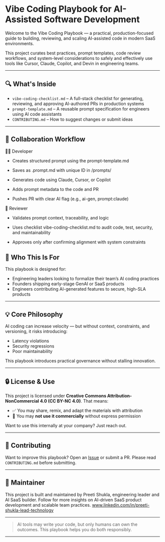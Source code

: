# Vibe Coding Playbook for AI-Assisted Software Development

Welcome to the Vibe Coding Playbook — a practical, production-focused guide to building, reviewing, and scaling AI-assisted code in modern SaaS environments.

This project curates best practices, prompt templates, code review workflows, and system-level considerations to safely and effectively use tools like Cursor, Claude, Copilot, and Devin in engineering teams.

---

## 🔍 What's Inside

* `vibe-coding-checklist.md` – A full-stack checklist for generating, reviewing, and approving AI-authored PRs in production systems
* `prompt-template.md` – A reusable prompt specification for engineers using AI code assistants
* `CONTRIBUTING.md` – How to suggest changes or submit ideas

---
## 🔄 Collaboration Workflow

🧑‍💻 Developer
* Creates structured prompt using the prompt-template.md 

* Saves as .prompt.md with unique ID in /prompts/

* Generates code using Claude, Cursor, or Copilot

* Adds prompt metadata to the code and PR

* Pushes PR with clear AI flag (e.g., ai-gen, prompt:claude)

👀 Reviewer
* Validates prompt context, traceability, and logic

* Uses checklist vibe-coding-checklist.md to audit code, test, security, and maintainability

* Approves only after confirming alignment with system constraints

## 👤 Who This Is For

This playbook is designed for:

* Engineering leaders looking to formalize their team’s AI coding practices
* Founders shipping early-stage GenAI or SaaS products
* Engineers contributing AI-generated features to secure, high-SLA products

---

## 💡 Core Philosophy

AI coding can increase velocity — but without context, constraints, and versioning, it risks introducing:

* Latency violations
* Security regressions
* Poor maintainability

This playbook introduces practical governance without stalling innovation.

---

## 🔒 License & Use

This project is licensed under **Creative Commons Attribution-NonCommercial 4.0 (CC BY-NC 4.0)**.
That means:

* ✅ You may share, remix, and adapt the materials with attribution
* 🚫 You may **not use it commercially** without express permission

Want to use this internally at your company? Just reach out.

---

## 🤝 Contributing

Want to improve this playbook? Open an [Issue](https://github.com/your-repo/issues) or submit a PR. Please read `CONTRIBUTING.md` before submitting.

---

## 👋 Maintainer
This project is built and maintained by Preeti Shukla, engineering leader and AI SaaS builder. Follow for more insights on AI-driven SaaS product development and scalable team practices.
www.linkedin.com/in/preeti-shukla-lead-technology

---

> AI tools may write your code, but only humans can own the outcomes. This playbook helps you do both responsibly.

---
